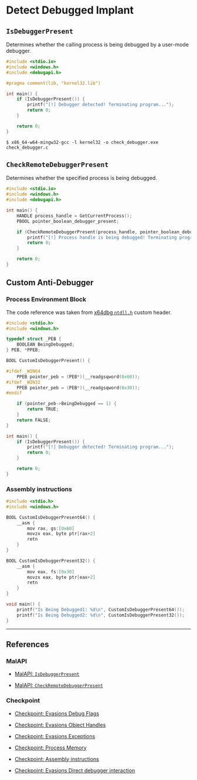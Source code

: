 # Detect Debugged Implant

## `IsDebuggerPresent`

Determines whether the calling process is being debugged by a user-mode debugger.

```c
#include <stdio.io>
#include <windows.h>
#include <debugapi.h>

#pragma comment(lib, "kernel32.lib")

int main() {
	if (IsDebuggerPresent()) {
		printf("[!] Debugger detected! Terminating program...");
		return 0;
	}

	return 0;
}
```

```
$ x86_64-w64-mingw32-gcc -l kernel32 -o check_debugger.exe check_debugger.c
```

## `CheckRemoteDebuggerPresent`

Determines whether the specified process is being debugged.

```c
#include <stdio.io>
#include <windows.h>
#include <debugapi.h>

int main() {
	HANDLE process_handle = GetCurrentProcess();
	PBOOL pointer_boolean_debugger_present;

	if (CheckRemoteDebuggerPresent(process_handle, pointer_boolean_debugger_present)) {
		printf("[!] Process handle is being debugged! Terminating program...");
		return 0;
	}

	return 0;
}
```

## Custom Anti-Debugger

### Process Environment Block

The code reference was taken from [x64dbg `ntdll.h`](https://github.com/x64dbg/x64dbg/blob/development/src/dbg/ntdll/ntdll.h) custom header.

```c
#include <stdio.h>
#include <windows.h>

typedef struct _PEB {
    BOOLEAN BeingDebugged;
} PEB, *PPEB;

BOOL CustomIsDebuggerPresent() {

#ifdef _WIN64
	PPEB pointer_peb = (PEB*)(__readgsqword(0x60));
#ifdef _WIN32
	PPEB pointer_peb = (PEB*)(__readgsqword(0x30));
#endif

	if (pointer_peb->BeingDebugged == 1) {
		return TRUE;
	}
	return FALSE;
}

int main() {
	if (IsDebuggerPresent()) {
		printf("[!] Debugger detected! Terminating program...");
		return 0;
	}

	return 0;
}
```

### Assembly instructions

```c
#include <stdio.h>
#include <windows.h>

BOOL CustomIsDebuggerPresent64() {
    __asm {
        mov rax, gs:[0x60]
        movzx eax, byte ptr[rax+2]
        retn
    }
}

BOOL CustomIsDebuggerPresent32() {
    __asm {
        mov eax, fs:[0x30]
        movzx eax, byte ptr[eax+2]
        retn
    }
}

void main() {
    printf("Is Being Debugged1: %d\n", CustomIsDebuggerPresent64());
    printf("Is Being Debugged2: %d\n", CustomIsDebuggerPresent32());
}
```

---
## References

### MalAPI

- [MalAPI: `IsDebuggerPresent`](https://malapi.io/winapi/IsDebuggerPresent)

- [MalAPI: `CheckRemoteDebuggerPresent`](https://malapi.io/winapi/CheckRemoteDebuggerPresent)

### Checkpoint

- [Checkpoint: Evasions Debug Flags](https://evasions.checkpoint.com/src/Anti-Debug/techniques/debug-flags.html)

- [Checkpoint: Evasions Object Handles](https://evasions.checkpoint.com/src/Anti-Debug/techniques/object-handles.html)

- [Checkpoint: Evasions Exceptions](https://evasions.checkpoint.com/src/Anti-Debug/techniques/exceptions.html)

- [Checkpoint: Process Memory](https://evasions.checkpoint.com/src/Anti-Debug/techniques/process-memory.html)

- [Checkpoint: Assembly instructions](https://evasions.checkpoint.com/src/Anti-Debug/techniques/assembly.html)

- [Checkpoint: Evasions Direct debugger interaction](https://evasions.checkpoint.com/src/Anti-Debug/techniques/interactive.html)